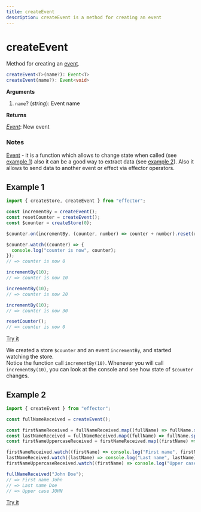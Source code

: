 ```yaml
---
title: createEvent
description: createEvent is a method for creating an event
---
```


# createEvent

Method for creating an [event](/api/effector/Event.md).

```ts
createEvent<T>(name?): Event<T>
createEvent(name?): Event<void>
```

**Arguments**

1. `name`? (_string_): Event name

**Returns**

[_Event_](/api/effector/Event.md): New event

### Notes

[Event](/api/effector/Event.md) - it is a function which allows to change state when called (see [example 1](#example-1)) also it can be a good way to extract data (see [example 2](#example-2)). Also it allows to send data to another event or effect via effector operators.

## Example 1

```js
import { createStore, createEvent } from "effector";

const incrementBy = createEvent();
const resetCounter = createEvent();
const $counter = createStore(0);

$counter.on(incrementBy, (counter, number) => counter + number).reset(resetCounter);

$counter.watch((counter) => {
  console.log("counter is now", counter);
});
// => counter is now 0

incrementBy(10);
// => counter is now 10

incrementBy(10);
// => counter is now 20

incrementBy(10);
// => counter is now 30

resetCounter();
// => counter is now 0
```

[Try it](https://share.effector.dev/oFkPG4yJ)

We created a store `$counter` and an event `incrementBy`, and started watching the store.<br/>
Notice the function call `incrementBy(10)`. Whenever you will call `incrementBy(10)`, you can look at the console and see how state of `$counter` changes.

## Example 2

```js
import { createEvent } from "effector";

const fullNameReceived = createEvent();

const firstNameReceived = fullNameReceived.map((fullName) => fullName.split(" ")[0]);
const lastNameReceived = fullNameReceived.map((fullName) => fullName.split(" ")[1]);
const firstNameUppercaseReceived = firstNameReceived.map((firstName) => firstName.toUpperCase());

firstNameReceived.watch((firstName) => console.log("First name", firstName));
lastNameReceived.watch((lastName) => console.log("Last name", lastName));
firstNameUppercaseReceived.watch((firstName) => console.log("Upper case", firstName));

fullNameReceived("John Doe");
// => First name John
// => Last name Doe
// => Upper case JOHN
```

[Try it](https://share.effector.dev/TJWghQ2z)
